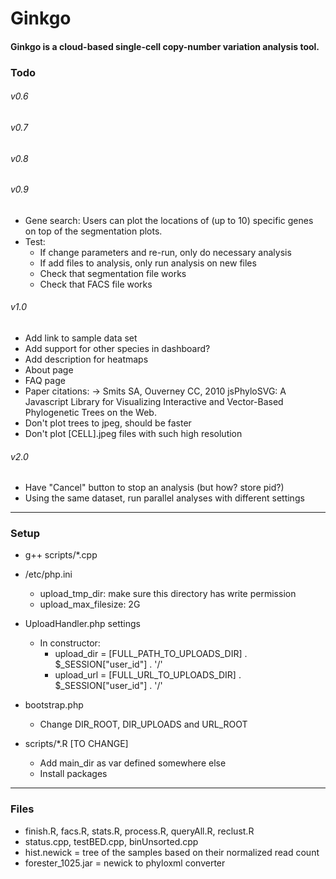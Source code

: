 Ginkgo
=========

#### Ginkgo is a cloud-based single-cell copy-number variation analysis tool.

### Todo

###### v0.6
###### v0.7
###### v0.8
###### v0.9
- Gene search: Users can plot the locations of (up to 10) specific genes on top of the segmentation plots.
- Test:
	- If change parameters and re-run, only do necessary analysis
	- If add files to analysis, only run analysis on new files
	- Check that segmentation file works
	- Check that FACS file works

###### v1.0
- Add link to sample data set
- Add support for other species in dashboard?
- Add description for heatmaps
- About page
- FAQ page
- Paper citations:
	-> Smits SA, Ouverney CC, 2010 jsPhyloSVG: A Javascript Library for Visualizing Interactive and Vector-Based Phylogenetic Trees on the Web.
- Don't plot trees to jpeg, should be faster
- Don't plot [CELL].jpeg files with such high resolution

###### v2.0
- Have "Cancel" button to stop an analysis (but how? store pid?)
- Using the same dataset, run parallel analyses with different settings

---

### Setup

- g++ scripts/*.cpp

- /etc/php.ini
	- upload_tmp_dir: make sure this directory has write permission
	- upload_max_filesize: 2G

- UploadHandler.php settings
	- In constructor:
		- upload_dir = [FULL_PATH_TO_UPLOADS_DIR] . $_SESSION["user_id"] . '/'
		- upload_url = [FULL_URL_TO_UPLOADS_DIR]  . $_SESSION["user_id"] . '/'

- bootstrap.php
	- Change DIR_ROOT, DIR_UPLOADS and URL_ROOT

- scripts/*.R [TO CHANGE]
	- Add main_dir as var defined somewhere else
	- Install packages

---

### Files
- finish.R, facs.R, stats.R, process.R, queryAll.R, reclust.R
- status.cpp, testBED.cpp, binUnsorted.cpp
- hist.newick = tree of the samples based on their normalized read count
- forester_1025.jar = newick to phyloxml converter

